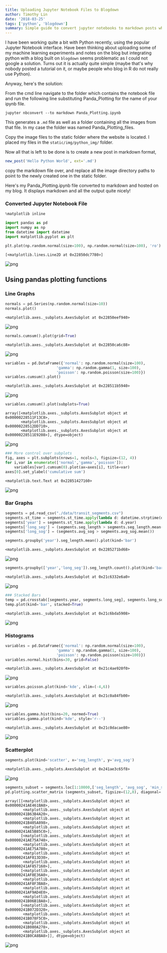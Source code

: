 ```yaml
---
title: Uploading Jupyter Notebook Files to Blogdown
author: Timothy Lin
date: '2018-03-25'
tags: ['python', 'blogdown']
summary: Simple guide to convert jupyter notebooks to markdown posts which can be published in your favourite static site generator
---
```


I have been working quite a bit with Python recently, using the popular Jupyter Notebook interface. Have been thinking about uploading some of my machine learning experiments and notes on the blog but integrating python with a blog built on `blogdown` seems problematic as I could not google a solution. Turns out it is actually quite simple (maybe that's why nobody posted a tutorial on it, or maybe people who blog in R do not really use Python).

Anyway, here's the solution:

From the cmd line navigate to the folder which contains the notebook file and run the following line substituting Panda_Plotting for the name of your ipynb file.

```
jupyter nbconvert --to markdown Panda_Plotting.ipynb
```

This generates a `.md` file as well as a folder containing all the images from that file. In my case the folder was named Panda_Plotting_files.

Copy the image files to the static folder where the website is located. I placed my files in the `static/img/python_img/` folder.

Now all that is left to be done is to create a new post in markdown format,

```r
new_post('Hello Python World', ext='.md')
```

copy the markdown file over, and replace all the image directory paths to point to the newly created one in the static folder.

Here's my Panda_Plotting.ipynb file converted to markdown and hosted on my blog. It displays markdown and all the output quite nicely!

### Converted Jupyter Notebook File

```python
%matplotlib inline

import pandas as pd
import numpy as np
from datetime import datetime
import matplotlib.pyplot as plt
```

```python
plt.plot(np.random.normal(size=100), np.random.normal(size=100), 'ro')
```

    [<matplotlib.lines.Line2D at 0x22850dc7780>]

![png](/static/img/python_img/Panda_Plotting_1_1.png)

## Using pandas plotting functions

### Line Graphs

```python
normals = pd.Series(np.random.normal(size=10))
normals.plot()
```

    <matplotlib.axes._subplots.AxesSubplot at 0x22850eef940>

![png](/static/img/python_img/Panda_Plotting_3_1.png)

```python
normals.cumsum().plot(grid=True)
```

    <matplotlib.axes._subplots.AxesSubplot at 0x22850ca6c88>

![png](/static/img/python_img/Panda_Plotting_4_1.png)

```python
variables = pd.DataFrame({'normal': np.random.normal(size=100),
                       'gamma': np.random.gamma(1, size=100),
                       'poisson': np.random.poisson(size=100)})
variables.cumsum().plot()
```

    <matplotlib.axes._subplots.AxesSubplot at 0x228511b5940>

![png](/static/img/python_img/Panda_Plotting_5_1.png)

```python
variables.cumsum().plot(subplots=True)
```

    array([<matplotlib.axes._subplots.AxesSubplot object at 0x00000228511F13C8>,
           <matplotlib.axes._subplots.AxesSubplot object at 0x00000228512DD710>,
           <matplotlib.axes._subplots.AxesSubplot object at 0x00000228511E9208>], dtype=object)

![png](/static/img/python_img/Panda_Plotting_6_1.png)

```python
### More control over subplots
fig, axes = plt.subplots(nrows=1, ncols=3, figsize=(12, 4))
for i,var in enumerate(['normal','gamma','poisson']):
    variables[var].cumsum(0).plot(ax=axes[i], title=var)
axes[0].set_ylabel('cumulative sum')
```

    <matplotlib.text.Text at 0x22851427160>

![png](/static/img/python_img/Panda_Plotting_7_1.png)

### Bar Graphs

```python
segments = pd.read_csv("./data/transit_segments.csv")
segments.st_time = segments.st_time.apply(lambda d: datetime.strptime(d, '%m/%d/%y %H:%M'))
segments['year'] = segments.st_time.apply(lambda d: d.year)
segments['long_seg'] = (segments.seg_length > segments.seg_length.mean())
segments['long_sog'] = (segments.avg_sog > segments.avg_sog.mean())
```

```python
segments.groupby('year').seg_length.mean().plot(kind='bar')
```

    <matplotlib.axes._subplots.AxesSubplot at 0x2285271bd68>

![png](/static/img/python_img/Panda_Plotting_10_1.png)

```python
segments.groupby(['year','long_seg']).seg_length.count().plot(kind='bar')
```

    <matplotlib.axes._subplots.AxesSubplot at 0x21c6332e6a0>

![png](/static/img/python_img/Panda_Plotting_11_1.png)

```python
### Stacked Bars
temp = pd.crosstab([segments.year, segments.long_seg], segments.long_sog)
temp.plot(kind='bar', stacked=True)
```

    <matplotlib.axes._subplots.AxesSubplot at 0x21c6bda5908>

![png](/static/img/python_img/Panda_Plotting_12_1.png)

### Histograms

```python
variables = pd.DataFrame({'normal': np.random.normal(size=100),
                       'gamma': np.random.gamma(1, size=100),
                       'poisson': np.random.poisson(size=100)})
variables.normal.hist(bins=30, grid=False)
```

    <matplotlib.axes._subplots.AxesSubplot at 0x21c4ae920f0>

![png](/static/img/python_img/Panda_Plotting_14_1.png)

```python
variables.poisson.plot(kind='kde', xlim=(-4,6))
```

    <matplotlib.axes._subplots.AxesSubplot at 0x21c0a84fb00>

![png](/static/img/python_img/Panda_Plotting_15_1.png)

```python
variables.gamma.hist(bins=20, normed=True)
variables.gamma.plot(kind='kde', style='r--')
```

    <matplotlib.axes._subplots.AxesSubplot at 0x21c0dacae80>

![png](/static/img/python_img/Panda_Plotting_16_1.png)

### Scatterplot

```python
segments.plot(kind='scatter', x='seg_length', y='avg_sog')
```

    <matplotlib.axes._subplots.AxesSubplot at 0x241ae3c65f8>

![png](/static/img/python_img/Panda_Plotting_18_1.png)

```python
segments_subset = segments.loc[1:10000,['seg_length', 'avg_sog', 'min_sog', 'max_sog']]
pd.plotting.scatter_matrix (segments_subset, figsize=(12,8), diagonal='kde')
```

    array([[<matplotlib.axes._subplots.AxesSubplot object at 0x00000241AE461BA8>,
            <matplotlib.axes._subplots.AxesSubplot object at 0x00000241B63B4A20>,
            <matplotlib.axes._subplots.AxesSubplot object at 0x00000241B405A898>,
            <matplotlib.axes._subplots.AxesSubplot object at 0x00000241AE5B85C0>],
           [<matplotlib.axes._subplots.AxesSubplot object at 0x00000241AE75A748>,
            <matplotlib.axes._subplots.AxesSubplot object at 0x00000241AE75A780>,
            <matplotlib.axes._subplots.AxesSubplot object at 0x00000241AF813D30>,
            <matplotlib.axes._subplots.AxesSubplot object at 0x00000241AF857160>],
           [<matplotlib.axes._subplots.AxesSubplot object at 0x00000241AF8E36A0>,
            <matplotlib.axes._subplots.AxesSubplot object at 0x00000241AF8F3BA8>,
            <matplotlib.axes._subplots.AxesSubplot object at 0x00000241AF9AD4E0>,
            <matplotlib.axes._subplots.AxesSubplot object at 0x00000241B06B1BA8>],
           [<matplotlib.axes._subplots.AxesSubplot object at 0x00000241B072D320>,
            <matplotlib.axes._subplots.AxesSubplot object at 0x00000241B078F5C0>,
            <matplotlib.axes._subplots.AxesSubplot object at 0x00000241B080A278>,
            <matplotlib.axes._subplots.AxesSubplot object at 0x00000241B0CA8BA8>]], dtype=object)

![png](/static/img/python_img/Panda_Plotting_19_1.png)
